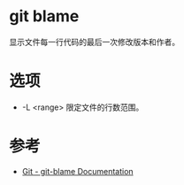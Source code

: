 git blame
=========
显示文件每一行代码的最后一次修改版本和作者。


# 选项
 * -L \<range>
限定文件的行数范围。


# 参考
 * [Git - git-blame Documentation](https://git-scm.com/docs/git-blame)
